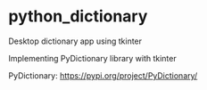 # python_dictionary
Desktop dictionary app using tkinter

Implementing PyDictionary library with tkinter

PyDictionary: https://pypi.org/project/PyDictionary/
